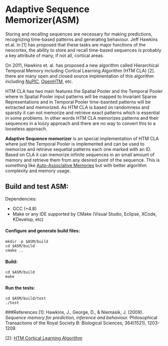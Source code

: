 Adaptive Sequence Memorizer(ASM)
===========================

Storing and recalling sequences are necessary for making predictions, recognizing time-based patterns and generating behaviour. Jeff Hawkins et.al. in [1] has proposed that these tasks are major functions of the neocortex, the ability to store and recall time-based sequences is probably a key attribute of many, if not all, cortical areas.

On 2011, Hawkins et. al. has proposed a new algorithm called Hierarchical Temporal Memory including Cortical Learning Algorithm (HTM CLA) [2]. there are many open and closed source implmentation of this algorithm including [NuPIC](https://github.com/numenta/nupic), [OpenHTM](https://sourceforge.net/projects/openhtm/), etc.

HTM CLA has two main features the Spatial Pooler and the Temporal Pooler where in Spatial Pooler input patterns will be mapped to Invariant Sparse Representations and in Temporal Pooler time-basnted patterns will be extracted and memorized. As HTM CLA is based on randomness and sparsity it can not memorize and retrieve exact patterns which is essential in some problems. In other words HTM CLA memorizes patterns and their sequences in a loozy approach and there are no way to convert this to a looseless approach.

**Adaptive Sequence memorizer** is an special implementation of HTM CLA where just the Temporal Pooler is implemented and can be used to memorize and retrieve sequetial patterns each one marked with an ID. Based on CLA it can memorize infinite sequences in an small amount of memory and retrieve them from any desired point of the sequence. This is something like [Auto-Associative Memories](http://en.wikipedia.org/wiki/Autoassociative_memory) but with better algorithm complexity and memory usage.



## Build and test ASM:

Dependencies:
 * GCC (+4.8)
 * Make or any IDE supported by CMake (Visual Studio, Eclipse, XCode, KDevelop, etc)


#### Configure and generate build files:

    mkdir -p $ASM/build
    cd $ASM/build
    cmake ..

#### Build:

    cd $ASM/build
    make

#### Run the tests:

    cd $ASM/build/test
    ./test

###References
[1]: Hawkins, J., George, D., & Niemasik, J. (2009). *Sequence memory for prediction, inference and behaviour.* Philosophical Transactions of the Royal Society B: Biological Sciences, 364(1521), 1203-1209.

[2]: [HTM Cortical Learning Algorithm](http://numenta.org/resources/HTM_CorticalLearningAlgorithms.pdf)
